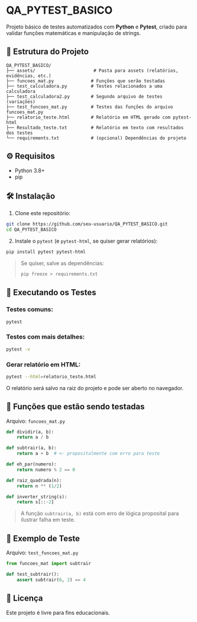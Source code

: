 # QA_PYTEST_BASICO

Projeto básico de testes automatizados com **Python** e **Pytest**, criado para validar funções matemáticas e manipulação de strings.

## 📁 Estrutura do Projeto

```
QA_PYTEST_BASICO/
├── assets/                      # Pasta para assets (relatórios, evidências, etc.)
├── funcoes_mat.py              # Funções que serão testadas
├── test_calculadora.py         # Testes relacionados a uma calculadora
├── test_calculadora2.py        # Segundo arquivo de testes (variações)
├── test_funcoes_mat.py         # Testes das funções do arquivo funcoes_mat.py
├── relatorio_teste.html        # Relatório em HTML gerado com pytest-html
├── Resultado_teste.txt         # Relatório em texto com resultados dos testes
└── requirements.txt            # (opcional) Dependências do projeto
```

## ⚙️ Requisitos

- Python 3.8+
- pip

## 🛠️ Instalação

1. Clone este repositório:

```bash
git clone https://github.com/seu-usuario/QA_PYTEST_BASICO.git
cd QA_PYTEST_BASICO
```

2. Instale o `pytest` (e `pytest-html`, se quiser gerar relatórios):

```bash
pip install pytest pytest-html
```

> Se quiser, salve as dependências:
> ```bash
> pip freeze > requirements.txt
> ```

## 🧪 Executando os Testes

### Testes comuns:

```bash
pytest
```

### Testes com mais detalhes:

```bash
pytest -v
```

### Gerar relatório em HTML:

```bash
pytest --html=relatorio_teste.html
```

O relatório será salvo na raiz do projeto e pode ser aberto no navegador.

## 🧠 Funções que estão sendo testadas

Arquivo: `funcoes_mat.py`

```python
def dividir(a, b):
    return a / b

def subtrair(a, b):
    return a + b  # <- propositalmente com erro para teste

def eh_par(numero):
    return numero % 2 == 0

def raiz_quadrada(n):
    return n ** (1/2)

def inverter_string(s):
    return s[::-2]
```

> A função `subtrair(a, b)` está com erro de lógica proposital para ilustrar falha em teste.

## 🧪 Exemplo de Teste

Arquivo: `test_funcoes_mat.py`

```python
from funcoes_mat import subtrair

def test_subtrair():
    assert subtrair(6, 2) == 4
```

## 📄 Licença

Este projeto é livre para fins educacionais.
